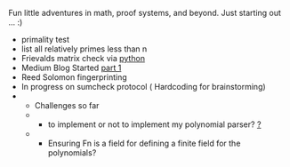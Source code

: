 Fun little adventures in math, proof systems, and beyond.
Just starting out ... 
:)

- primality test
- list all relatively primes less than n
- Frievalds matrix check via [python](https://github.com/mube1/cryptography_adventures/blob/main/Frievalds_Matrix_check.py)
- Medium Blog Started [part 1](https://medium.com/@ube10/zk-journey-part-1-my-journey-begins-326d746e0c0b)
- Reed Solomon fingerprinting 
- In progress on sumcheck protocol ( Hardcoding for brainstorming)
- - Challenges so far
  - - to implement or not to implement my polynomial parser? [?](https://github.com/philippeitis/rustnomial)
  - - Ensuring Fn is a field for defining a finite field for the polynomials?



